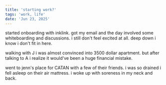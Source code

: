 ```yaml
---
title: 'starting work?'
tags: 'work, life'
date: 'Jun 23, 2025'
---
```


started onboarding with inklink. got my email and the day involved some whiteboarding and discussions. i still don't feel excited at all. deep down i know i don't fit in here.

walking with J i was almost convinced into 3500 dollar apartment. but after talking to A i realize it would've been a huge financial mistake.

went to jenn's place for CATAN with a few of their friends. i was so drained i fell asleep on their air mattress. i woke up with soreness in my neck and back.
